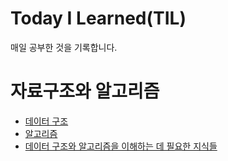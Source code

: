 # Today I Learned(TIL)

매일 공부한 것을 기록합니다.

# 자료구조와 알고리즘

- [데이터 구조](https://github.com/grayashh/TIL/tree/main/%EC%9E%90%EB%A3%8C%EA%B5%AC%EC%A1%B0%26%EC%95%8C%EA%B3%A0%EB%A6%AC%EC%A6%98/DataStructure)
- [알고리즘](https://github.com/grayashh/TIL/tree/main/%EC%9E%90%EB%A3%8C%EA%B5%AC%EC%A1%B0%26%EC%95%8C%EA%B3%A0%EB%A6%AC%EC%A6%98/Algorithm)
- [데이터 구조와 알고리즘을 이해하는 데 필요한 지식들](https://github.com/grayashh/TIL/blob/main/%EC%9E%90%EB%A3%8C%EA%B5%AC%EC%A1%B0%26%EC%95%8C%EA%B3%A0%EB%A6%AC%EC%A6%98/EtcKnowledge)
